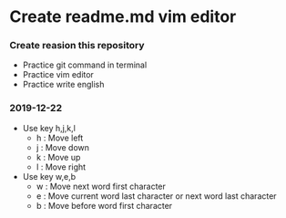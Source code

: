 # Create readme.md vim editor

### Create reasion this repository
- Practice git command in terminal
- Practice vim editor
- Practice write english 

### 2019-12-22
- Use key h,j,k,l
  - h : Move left
  - j : Move down
  - k : Move up
  - l : Move right
- Use key w,e,b
  - w : Move next word first character
  - e : Move current word last character or next word last character
  - b : Move before word first character

